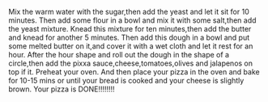 Mix the warm water with the sugar,then add the yeast and let it sit for 10 minutes.
Then add some flour in a bowl and mix it with some salt,then add the yeast mixture.
Knead this mixture for ten minutes,then add the butter and knead for another 5 minutes.
Then add this dough in a bowl and put some melted butter on it,and cover it with a wet cloth and let it rest for an hour.
After the hour shape and roll out the dough in the shape of a circle,then add the pixxa sauce,cheese,tomatoes,olives and jalapenos on top if it.
Preheat your oven.
And then place your pizza in the oven and bake for 10-15 mins or until your bread is cooked and your cheese is slightly brown.
Your pizza is DONE!!!!!!!!